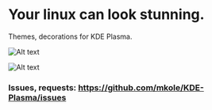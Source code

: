 # Your linux can look stunning.
Themes, decorations for KDE Plasma.

![Alt text](https://imgur.com/oblsFTK.png?raw=true)



![Alt text](https://imgur.com/aYrmCuM.png?raw=true)




### Issues, requests: https://github.com/mkole/KDE-Plasma/issues
